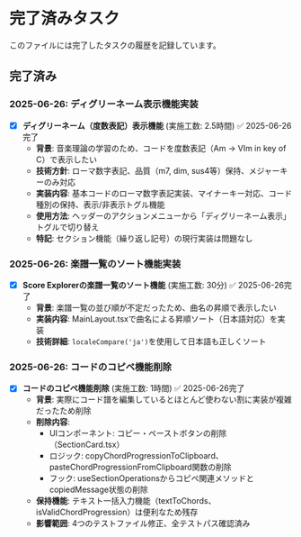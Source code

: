 # 完了済みタスク

このファイルには完了したタスクの履歴を記録しています。

## 完了済み

### 2025-06-26: ディグリーネーム表示機能実装
- [x] **ディグリーネーム（度数表記）表示機能** (実施工数: 2.5時間) ✅ 2025-06-26完了
  - **背景**: 音楽理論の学習のため、コードを度数表記（Am → VIm in key of C）で表示したい
  - **技術方針**: ローマ数字表記、品質（m7, dim, sus4等）保持、メジャーキーのみ対応
  - **実装内容**: 基本コードのローマ数字表記実装、マイナーキー対応、コード種別の保持、表示/非表示トグル機能
  - **使用方法**: ヘッダーのアクションメニューから「ディグリーネーム表示」トグルで切り替え
  - **特記**: セクション機能（繰り返し記号）の現行実装は問題なし

### 2025-06-26: 楽譜一覧のソート機能実装
- [x] **Score Explorerの楽譜一覧のソート機能** (実施工数: 30分) ✅ 2025-06-26完了
  - **背景**: 楽譜一覧の並び順が不定だったため、曲名の昇順で表示したい
  - **実装内容**: MainLayout.tsxで曲名による昇順ソート（日本語対応）を実装
  - **技術詳細**: `localeCompare('ja')`を使用して日本語も正しくソート

### 2025-06-26: コードのコピペ機能削除
- [x] **コードのコピペ機能削除** (実施工数: 1時間) ✅ 2025-06-26完了
  - **背景**: 実際にコード譜を編集しているとほとんど使わない割に実装が複雑だったため削除
  - **削除内容**: 
    - UIコンポーネント: コピー・ペーストボタンの削除（SectionCard.tsx）
    - ロジック: copyChordProgressionToClipboard、pasteChordProgressionFromClipboard関数の削除
    - フック: useSectionOperationsからコピペ関連メソッドとcopiedMessage状態の削除
  - **保持機能**: テキスト一括入力機能（textToChords、isValidChordProgression）は便利なため残存
  - **影響範囲**: 4つのテストファイル修正、全テストパス確認済み